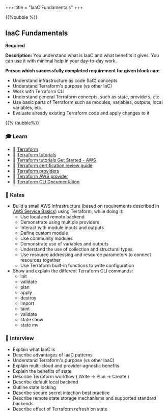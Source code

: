 +++
title = "IaaC Fundamentals"
+++

{{%bubble %}}

## IaaC Fundamentals

**Required**

**Description:** You understand what is IaaC and what benefits it gives. You can use it with minimal help in your day-to-day work.

**Person which successfully completed requirement for given block can:**

- Understand infrastructure as code (IaC) concepts
- Understand Terraform's purpose (vs other IaC)
- Work with Terraform CLI
- Understand general Terraform concepts, such as state, providers, etc.
- Use basic parts of Terraform such as modules, variables, outputs, local variables, etc.
- Evaluate already existing Terraform code and apply changes to it

{{% /bubble%}}


### 🎓 Learn
- 📗 [Terraform](https://www.terraform.io/)
- 📗 [Terraform tutorials](https://learn.hashicorp.com/terraform)
- 📗 [Terraform tutorials Get Started - AWS](https://learn.hashicorp.com/collections/terraform/aws-get-started)
- 📗 [Terraform certification review guide](https://learn.hashicorp.com/tutorials/terraform/associate-review?in=terraform/certification)
- 📗 [Terraform providers](https://www.terraform.io/docs/providers/index.html)
- 📗 [Terraform AWS provider](https://registry.terraform.io/providers/hashicorp/aws/latest/docs)
- 📗 [Terraform CLI Documentation](https://www.terraform.io/docs/cli-index.html)

### 📝 Katas
  - Build a small AWS infrastructure (based on requirements described in [AWS Service Basics](/devops/junior_i/aws_services_basic_frontend/)) using Terraform, while doing it:
    - Use local and remote backend
    - Demonstrate using multiple providers
    - Interact with module inputs and outputs
    - Define custom module
    - Use community modules
    - Demonstrate use of variables and outputs
    - Understand the use of collection and structural types
    - Use resource addressing and resource parameters to connect resources together
    - Use Terraform built-in functions to write configuration
  - Show and explain the different Terraform CLI commands:
    * init
    * validate
    * plan
    * apply
    * destroy
    * import
    * taint
    * validate
    * state show
    * state mv

### 🎤 Interview
  - Explain what IaaC is
  - Describe advantages of IaaC patterns
  - Understand Terraform's purpose (vs other IaaC)
  - Explain multi-cloud and provider-agnostic benefits
  - Explain the benefits of state
  - Describe Terraform workflow ( Write -> Plan -> Create )
  - Describe default local backend
  - Outline state locking
  - Describe secure secret injection best practice
  - Describe remote state storage mechanisms and supported standard backends
  - Describe effect of Terraform refresh on state
